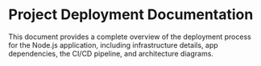 # Project Deployment Documentation

This document provides a complete overview of the deployment process for the Node.js application, including infrastructure details, app dependencies, the CI/CD pipeline, and architecture diagrams.
